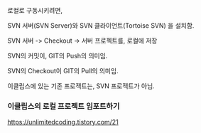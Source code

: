 
로컬로 구동시키려면, 

SVN 서버(SVN Server)와 SVN 클라이언트(Tortoise SVN) 을 설치함.

SVN 서버 -> Checkout -> 서버 프로젝트를, 로컬에 저장

SVN의 커밋이, GIT의 Push의 의미임.

SVN의 Checkout이 GIT의 Pull의 의미임. 

이클립스에 있는 기존 프로젝트는, SVN 프로젝트가 아님. 



### 이클립스의 로컬 프로젝트 임포트하기
https://unlimitedcoding.tistory.com/21
